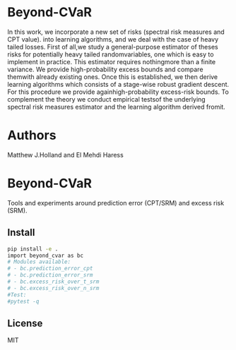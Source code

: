 # Beyond-CVaR
In this work, we incorporate a new set of risks (spectral risk measures and CPT value). into learning algorithms, and we deal with the case of heavy tailed losses.  First of all,we study a general-purpose estimator of theses risks for potentially heavy tailed randomvariables, one which is easy to implement in practice.  This estimator requires nothingmore than a finite variance. We provide high-probability excess bounds and compare themwith already existing ones. Once this is established, we then derive learning algorithms which consists of a stage-wise robust gradient descent. For this procedure we provide againhigh-probability excess-risk bounds. To complement the theory we conduct empirical testsof the underlying spectral risk measures estimator and the learning algorithm derived fromit.
# Authors
Matthew J.Holland and El Mehdi Haress

# Beyond-CVaR

Tools and experiments around prediction error (CPT/SRM) and excess risk (SRM).

## Install

```bash
pip install -e .
import beyond_cvar as bc
# Modules available:
# - bc.prediction_error_cpt
# - bc.prediction_error_srm
# - bc.excess_risk_over_t_srm
# - bc.excess_risk_over_n_srm
#Test:
#pytest -q
```
## License
MIT

